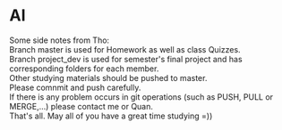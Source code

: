 # AI
Some side notes from Tho:  
Branch master is used for Homework as well as class Quizzes.  
Branch project_dev is used for semester's final project and has corresponding folders for each member.   
Other studying materials should be pushed to master.   
Please comnmit and push carefully.   
If there is any problem occurs in git operations (such as PUSH, PULL or MERGE,...) please contact me or Quan.   
That's all. May all of you have a great time studying =))  

